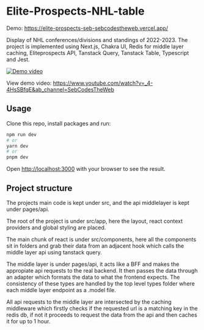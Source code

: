 # Elite-Prospects-NHL-table

Demo: https://elite-prospects-seb-sebcodestheweb.vercel.app/

Display of NHL conferences/divisions and standings of 2022-2023. The project is implemented using Next.js, Chakra UI, Redis for middle layer caching, Eliteprospects API, Tanstack Query, Tanstack Table, Typescript and Jest.

[![Demo video](https://img.youtube.com/vi/_4-4HsSBfqE/0.jpg)](https://www.youtube.com/watch?v=_4-4HsSBfqE)

View demo video: https://www.youtube.com/watch?v=_4-4HsSBfqE&ab_channel=SebCodesTheWeb


## Usage

Clone this repo, install packages and run:

```bash
npm run dev
# or
yarn dev
# or
pnpm dev
```

Open [http://localhost:3000](http://localhost:3000) with your browser to see the result.

## Project structure

The projects main code is kept under src, and the api middlelayer is kept under pages/api.

The root of the project is under src/app, here the layout, react context providers and global styling are placed.

The main chunk of react is under src/components, here all the components sit in folders and grab their data from an adjacent hook which calls the middle layer api using tanstack query.

The middle layer is under pages/api, it acts like a BFF and makes the appropiate api requests to the real backend. It then passes the data through an adapter which formats the data to what the frontend expects. The consistency of these types are handled by the top level types folder where each middle layer endpoint as a .model file.

All api requests to the middle layer are intersected by the caching middleware which firstly checks if the requested url is a matching key in the redis db, if not it proceeds to request the data from the api and then caches it for up to 1 hour.

